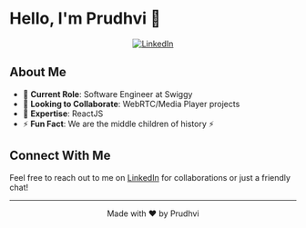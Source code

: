 # Hello, I'm Prudhvi 👋

<div align="center">

[![LinkedIn](https://img.shields.io/badge/LinkedIn-0077B5?style=for-the-badge&logo=linkedin&logoColor=white)](https://www.linkedin.com/in/prudhvid/)

</div>

## About Me

- 🔭 **Current Role**: Software Engineer at Swiggy
- 👯 **Looking to Collaborate**: WebRTC/Media Player projects
- 💬 **Expertise**: ReactJS
- ⚡ **Fun Fact**: We are the middle children of history ⚡️

## Connect With Me

Feel free to reach out to me on [LinkedIn](https://www.linkedin.com/in/prudhvid/) for collaborations or just a friendly chat!

---
<div align="center">
  
Made with ❤️ by Prudhvi

</div>
